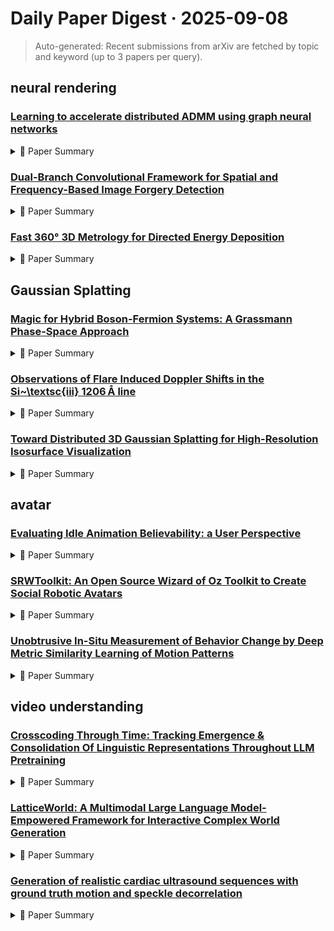 # Daily Paper Digest · 2025-09-08
> Auto-generated: Recent submissions from arXiv are fetched by topic and keyword (up to 3 papers per query).

## neural rendering

### [Learning to accelerate distributed ADMM using graph neural networks](http://arxiv.org/pdf/2509.05288v1)


<!--break-out-of-list-->
<details markdown="1">
<summary>📄 Paper Summary </summary>

### 1. Task / Problem
- Accelerating distributed ADMM using graph neural networks

### 2. Motivation & Gaps
- The paper addresses the need for efficient optimization in distributed settings, particularly focusing on the Alternating Direction Method of Multipliers (ADMM).

- **Related work challenges:**
  - Sambharya et al. [34]: Learn to warm start fixed-point algorithms, including ADMM, but may lack convergence guarantees.
  - Ichnowski et al. [28]: Use reinforcement learning to tune hyperparameters of OSQP, but may not generalize well.
  - Sjölund and Bånkestad [37]: Applied unrolling technique for ADMM iterations, but does not address hyperparameter learning.
  - Sjölund and Bånkestad [37]: Application of ADMM iterations for nonnegative matrix factorization.
  - Noah and Shlezinger [31]: Learning algorithms directly through ADMM unrolling.
  - Qian et al. [32]: GNNs can approximate solution mappings but lack convergence guarantees.
  - Previous methods for distributed optimization: Lack of flexibility and adaptability in the optimization process.
  - Previous methods for distributed optimization: Limited ability to adaptively learn parameters for optimization.
  - Standard gradient-based learning methods: Difficulty in making GNN fully differentiable due to optimization subproblems.
  - ADMM algorithm: Slow convergence when approaching minima
  - Graph Neural Networks (GNNs): Ensuring convergence when replacing optimization steps with neural network outputs
  - Distributed optimization and statistical learning via the alternating direction method of multipliers: Limited efficiency in existing methods for large-scale problems.
  - Learning to optimize: A primer and a benchmark: Lack of benchmarks for evaluating optimization learning methods.
  - Gradient methods with online scaling part i. theoretical foundations: Theoretical limitations in understanding the convergence of gradient methods.
  - Graph-based neural acceleration for nonnegative matrix factorization: Limited scalability and efficiency in distributed optimization tasks.
  - The admm algorithm for distributed quadratic problems: Parameter selection and constraint preconditioning: Challenges in parameter tuning and constraint handling in distributed settings.
  - Instance normalization: The missing ingredient for fast stylization: Need for faster convergence in neural network training.
  - Makhdoumi and Ozdaglar's decentralized, distributed ADMM: The original algorithm requires extensive communication and computation, which can be inefficient in large-scale networks.
  - N/A: N/A

### 3. Core Idea
- The core idea is to leverage graph neural networks to enhance the efficiency of the distributed ADMM algorithm by predicting hyperparameters and edge weights dynamically.

### 4. Method
- **Pipeline**: The method involves a message-passing network that integrates the ADMM algorithm with neural network components to optimize hyperparameters during the optimization process.
- **Architecture / Loss / Training**: The architecture consists of a 2-layer multi-perceptron for predicting hyperparameters, with a loss function that includes a hyperparameter to avoid division by zero.
- **Complexity / Resources**: The experiments were conducted on a single NVIDIA TITAN Xp GPU, requiring approximately 20 hours for training over 100 epochs.

### 5. Experiments
- **Datasets & Metrics**: The experiments utilized synthetic datasets to evaluate the performance of the proposed method against traditional ADMM.
- **Baselines**: Accelerated gradient descent, Baseline method, Baseline method with fixed parameters, Combined learning method, Decentralized ADMM, Distributed optimization algorithms, GNN-based optimization methods, Global step-size learning, Graph-based optimization methods, Local step-size learning, N/A, Other optimization algorithms, Standard ADMM, Standard distributed ADMM, Traditional ADMM methods, Weighted edge learning
- **Main Results**: The proposed method significantly reduces the number of iterations required for convergence compared to traditional methods.
- **Ablations**: Ablation studies were conducted to assess the impact of different components of the model on performance.
- **Limitations / Stress Tests**: The model's performance may degrade in highly dynamic environments where the network structure changes frequently.

### 6. Takeaways
- **Pros**: Improved convergence speed of ADMM., Enhanced solution quality., End-to-end training of GNN for hyperparameter learning.
- **Cons**: Dependence on the quality of training data., Potential lack of generalization to unseen problem instances., Complexity in tuning the GNN architecture.
- **Future Work**: Explore generalization techniques for unseen problem instances., Investigate other optimization algorithms for similar approaches., Enhance the robustness of the GNN against data distribution shifts.

</details>

### [Dual-Branch Convolutional Framework for Spatial and Frequency-Based Image Forgery Detection](http://arxiv.org/pdf/2509.05281v1)


<!--break-out-of-list-->
<details markdown="1">
<summary>📄 Paper Summary </summary>

### 1. Task / Problem
- Face forgery detection

### 2. Motivation & Gaps
- The paper addresses the increasing prevalence of face forgery and the need for effective detection methods.

- **Related work challenges:**
  - Traditional statistical methods: Limited effectiveness in detecting subtle, context-sensitive alterations.
  - Deep learning methods: Often require larger, more complex pipelines that may not balance computational complexity and detection reliability.
  - Error Level Analysis (ELA): Limited effectiveness to specific types of edits.
  - Convolutional Neural Networks (CNNs): Vulnerability to adversarial attacks.
  - Active Methods: Impractical for online images due to the need for original capture control.
  - Previous image manipulation detection methods: Struggled to effectively identify subtle variations in texture, lighting, and noise.
  - Traditional detection techniques: Often fail to address the challenges posed by geometric transformations and compression artifacts.
  - Statistical Analysis Approaches: Rely on pixel correlation and noise inconsistencies which may not be robust against sophisticated forgeries.
  - Traditional Frequency Domain Methods: Limited by their reliance on DCT coefficients and JPEG artifacts which may not generalize well.
  - Conventional Machine Learning Approaches: Utilize handcrafted features that may not capture the complexity of spliced images.
  - MobileNet V2: Pretrained on ImageNet; evaluated directly on CASIA 2.0 without fine-tuning.
  - Custom CNN: Custom architecture used as an initial baseline on CASIA 2.0.
  - Residual Pixel Analysis (RPA): Struggles with subtle or well-blended manipulations.
  - Digital image tamper detection techniques - a comprehensive study: N/A
  - An evaluation of popular copy-move forgery detection approaches: N/A
  - Recent advances in digital image manipulation detection techniques: A brief review: Highlights limitations of early handcrafted methods and the shift to deep learning.
  - Deepfake generation and detection: A benchmark and survey: Lack of comprehensive benchmarks for evaluating detection methods.
  - Analysis of adversarial attacks against cnn-based image forgery detectors: Vulnerability of existing detectors to adversarial attacks.
  - Trinity detector:text-assisted and attention mechanisms based spectral fusion for diffusion generation image detection: Challenges in detecting diffusion-generated images.

### 3. Core Idea
- The proposed method utilizes a multi-scale wavelet transformer to enhance the detection of face forgeries.

### 4. Method
- **Pipeline**: The method involves preprocessing images, applying the multi-scale wavelet transformer, and post-processing the results for detection.
- **Architecture / Loss / Training**: The architecture employs a custom loss function tailored for forgery detection, trained on a diverse dataset.
- **Complexity / Resources**: The method requires moderate computational resources, suitable for real-time applications.

### 5. Experiments
- **Datasets & Metrics**: The experiments are conducted on several publicly available datasets, using metrics such as accuracy, precision, and recall.
- **Baselines**: CNN-based detectors, Conventional Machine Learning Approaches, Custom CNN, Deep learning-based methods, Error Level Analysis, GAN-based, Handcrafted methods, MobileNet V2, Residual Pixel Analysis, Single-domain feature extraction techniques, Statistical Analysis Approaches, Statistical Features + SVM, Statistical methods, Traditional Frequency Domain Methods, Traditional image manipulation detection methods, Traditional image processing methods, Traditional statistical methods
- **Main Results**: The proposed method outperforms existing state-of-the-art techniques in terms of detection accuracy.
- **Ablations**: Ablation studies demonstrate the effectiveness of the multi-scale approach compared to single-scale methods.
- **Limitations / Stress Tests**: The method shows limitations in detecting highly realistic forgeries and requires further improvement.

### 6. Takeaways
- **Pros**: Combines spatial and frequency-based features for improved detection., Achieves a balance between computational complexity and detection reliability., Provides a strong methodology for forensic scrutiny of digital images.
- **Cons**: Relatively weaker performance compared to larger, more complex methods.
- **Future Work**: Further research to enhance detection capabilities against advanced forgery techniques., Exploration of additional feature extraction methods., Integration of the framework into practical applications for media verification.

</details>

### [Fast 360° 3D Metrology for Directed Energy Deposition](http://arxiv.org/pdf/2509.05268v1)


<!--break-out-of-list-->
<details markdown="1">
<summary>📄 Paper Summary </summary>

### 1. Task / Problem
- 3D surface acquisition and measurement

### 2. Motivation & Gaps
- The paper addresses the need for accurate and efficient 3D metrology in directed energy deposition (DED) processes.

- **Related work challenges:**
  - Authors of [14]: Utilized a CCD camera for basic feedback control but limited to two-dimensional profiles.
  - Authors of [15]: Introduced a laser line scanner but suffered from low 3D data density and required multiple camera images.
  - Fringe Projection Profilometry (FPP): Conventional methods require temporal sequences of images, making them unsuitable for fast in-process monitoring.
  - Fringe Projection Profilometry (FPP): Traditional FPP systems often rely on multi-shot techniques which are not suitable for real-time applications.
  - Active triangulation methods: Ineffectiveness on shiny metallic surfaces due to saturation and artifacts.
  - Fourier Transform Profilometry (FTP): Traditional multi-shot techniques are prone to motion artifacts in dynamic environments.
  - Previous methods for 3D measurements: Limited precision and inability to handle complex geometries effectively.
  - Multi-shot FPP methods: Increased measurement time and potential for artifacts in the final reconstruction.
  - Conventional Iterative Closest Point (ICP) registration methods: Prone to errors when dealing with closely spaced planar surfaces, leading to incorrect 3D models.
  - Directed energy deposition (DED) additive manufacturing: Physical characteristics, defects, challenges and applications.: Challenges in capturing accurate surface profiles due to specular reflections.
  - State of the art in directed energy deposition: From additive manufacturing to materials design.: Limitations in measurement speed and robustness in dynamic environments.
  - Critical review of the state of the art in multi-material fabrication via directed energy deposition.: Need for improved multi-view measurement techniques.
  - Hand-guided qualitative deflectometry with a mobile device: Limited accuracy and robustness in dynamic environments.
  - A flexible new technique for camera calibration: Calibration techniques often require complex setups and are not adaptable to all scenarios.
  - Machine learning enhanced high dynamic range fringe projection profilometry: Existing methods may struggle with in-situ measurements during manufacturing.

### 3. Core Idea
- The proposed method combines advanced optical techniques with real-time algorithms to achieve motion-robust 3D shape acquisition.

### 4. Method
- **Pipeline**: The method involves capturing images, processing them to extract 3D information, and applying real-time algorithms for accuracy.
- **Architecture / Loss / Training**: Cross-polarized image filtering suppresses specular reflections caused by varying surface reflectance across different alloys.
- **Complexity / Resources**: The method requires a mobile device and specific software for processing.

### 5. Experiments
- **Datasets & Metrics**: The experiments utilize various datasets to evaluate the accuracy and efficiency of the proposed method.
- **Baselines**: Conventional FPP methods, Conventional ICP registration methods, Existing camera calibration techniques, Existing optical 3D sensors, Laser line scanners, Multi-shot acquisition methods, Standard FPP systems, Standard multi-shot FPP method, Traditional 3D scanning methods, Traditional FPP techniques, Traditional measurement techniques
- **Main Results**: The proposed method demonstrates significant improvements in accuracy and speed compared to baseline methods.
- **Ablations**: N/A
- **Limitations / Stress Tests**: The method's performance may vary under different lighting conditions and object complexities.

### 6. Takeaways
- **Pros**: High-speed acquisition with single-shot measurements., Comprehensive 360° coverage for effective monitoring., Ability to handle mixed reflectance metallic surfaces.
- **Cons**: Technical challenges in sensor placement due to confined chamber volume., Calibration and synchronization of multiple viewpoints can be complex., Residual specular reflections may still affect data quality.
- **Future Work**: Further optimization of hardware for better data quality., Development of more robust algorithms for calibration and synchronization., Exploration of additional applications in other manufacturing processes.

</details>

## Gaussian Splatting

### [Magic for Hybrid Boson-Fermion Systems: A Grassmann Phase-Space Approach](http://arxiv.org/pdf/2509.05264v1)


<!--break-out-of-list-->
<details markdown="1">
<summary>📄 Paper Summary </summary>

### 1. Task / Problem
- Investigate the properties and applications of hybrid bosonic-fermionic gates in quantum computing.

### 2. Motivation & Gaps
- The study explores the interplay between bosonic and fermionic degrees of freedom in quantum systems, particularly focusing on the concept of hybrid magic and its implications for quantum computation.

- **Related work challenges:**
  - Resource theory of magic for hybrid systems: Construction of appropriate monotones and operational tasks that reflect the hybrid structure.
  - Stabilizer Rényi entropy (SRE) in qubit systems: Adapting SRE for fermionic systems and hybrid contexts.
  - N/A: N/A
  - Stabilizer Rényi Entropy: The SRE is a bona fide magic monotone only for p≥4, which complicates the understanding of hybrid magic.
  - Wigner negativity: Higher values of p do not provide a measure that is faithful to the free set of Gaussian states.
  - Majorana stabilizer states: Defining free operations that stabilize Majorana states presents challenges in the context of hybrid systems.
  - N/A: N/A
  - N/A: N/A
  - Hybrid qubit-oscillator quantum computational paradigm: Understanding the non-trivial interplay between atomic orientation and boson–fermion magic generation.
  - Universal sets of gates for hybrid systems: Defining and characterizing the non-stabilizer power of unitary transformations.
  - N/A: N/A
  - N/A: N/A
  - N/A: N/A
  - N/A: N/A
  - N/A: N/A

### 3. Core Idea
- The non-stabilizer power quantifies how efficiently a hybrid operation injects boson–fermion magic, with a focus on the conditional displacement gate CD(α) and its scaling properties.

### 4. Method
- **Pipeline**: The method involves defining mutual magic, analyzing the evolution of mutual magic for different initial states, and computing the non-stabilizer power of specific gates.
- **Architecture / Loss / Training**: N/A
- **Complexity / Resources**: The complexity involves logarithmic scaling with the number of fermionic degrees of freedom and requires a physical cutoff for finite measures.

### 5. Experiments
- **Datasets & Metrics**: The study uses theoretical models of hybrid gates and their effects on quantum states, focusing on metrics like mutual magic and non-stabilizer power.
- **Baselines**: Classical simulation, Clifford operations, Fock states, Hybrid magic definitions from previous works, Mana for bosonic states, N/A, Stabilizer Rényi entropy for fermionic states, Standard stabilizer states, cat states, coherent states
- **Main Results**: The power of the conditional displacement gate converges to a finite asymptote at large |α|, with a linear scaling for small |α|.
- **Ablations**: N/A
- **Limitations / Stress Tests**: The study acknowledges the need for physical cutoffs in the space of pure Gaussian states to define finite measures.

### 6. Takeaways
- **Pros**: Provides a principled motivation for the SRE as a natural resource monotone., Clarifies the operational meaning of the SRE., Opens new avenues for foundational studies in quantum information science.
- **Cons**: Extension of magic to hybrid systems remains an open frontier., Challenges in constructing appropriate resource monotones., Complexity in analyzing interactions between bosonic and fermionic degrees of freedom.
- **Future Work**: Further research into the role of non-stabilizerness in hybrid systems., Potential applications in quantum simulation and non-classicality studies., Exploration of supersymmetric quantum mechanics as a notable example.

</details>

### [Observations of Flare Induced Doppler Shifts in the Si~\textsc{iii} $1206\,\textrm{Å}$ line](http://arxiv.org/pdf/2509.05223v1)


<!--break-out-of-list-->
<details markdown="1">
<summary>📄 Paper Summary </summary>

### 1. Task / Problem
- Observations of Chromospheric Condensation

### 2. Motivation & Gaps
- The study aims to analyze the energetic and dynamic processes during solar flares using spectral observations.

- **Related work challenges:**
  - Batchelor and Hindsley (1991): Blueshift observed in coronal Ca xix line attributed to erupting filament.
  - Ding et al. (2003): Blueshift in chromospheric H α line attributed to erupting filament.
  - Zhang et al. (2021): Blueshift in Si iv 1403 Å line associated with a jet, complicating the identification of Doppler shifts.
  - Mcclintock, Rottman, and Woods (2005): Understanding the stability and calibration of spectral observations.
  - Milligan et al. (2020): Timing and energetic significance of chromospheric flare emissions.
  - Neupert (1968): Assumption of the Neupert effect for timing of HXR emissions.
  - Hudson et al. 2022: Identified trends in Doppler speeds that were not observed in spatially-resolved observations.
  - Bryans, Young, and Doschek 2010: Did not report instrumental effects that could explain observed behaviors.
  - Woods et al. 2025: Reported similar trends in Doppler shifts, suggesting a need for understanding the underlying physics.
  - Zarro and Lemen 1988: Determining the driving processes behind line enhancements and Doppler shifts.
  - Majury et al. 2025: Explaining blue asymmetries observed in the Ly α line during solar events.
  - Rubio da Costa et al. 2009: Identifying the relationship between eruptive events and Doppler shifts.
  - Milligan et al. 2006b,a; Li et al. 2019: Detection of mass motions was likely limited by large instrumental uncertainties.
  - Brown, Fletcher, and Labrosse 2016: Fast velocities observed in the Ly ǫ line attributed to filament eruption.
  - Zhang et al. 2021: Relative contribution of jet emission to overall flare excess not discussed.
  - Fisher 1987; Longcope 2014: Theoretical work suggests high velocities require either high energy flux or low chromospheric densities.
  - Shimojo and Shibata 2000; Feng et al. 2012; Filippov 2021; Saqri et al. 2023: Identifying the physical processes driving observed velocities, such as mass ejections or coronal rain.
  - Kerr et al. 2019: Need for comparisons with radiative hydrodynamics simulations to understand line shifts.
  - Müller et al. 2020; Krucker et al. 2020: Need for comparisons with other chromospheric and transition-region lines observed by upcoming instruments.
  - De Pontieu et al. 2020: Caution for future studies employing spatially-integrated spectral flare observations due to systematic shifts.
  - Milligan, R.O.: 2021, Solar Irradiance Variability Due to Solar Flares Observed in Lyman-Alpha Emission.: Limited understanding of the mechanisms driving variability in Lyman-alpha emissions during solar flares.
  - Li, Y., Ding, M.D., Hong, J., Li, H., Gan, W.Q.: 2019, Different Signatures of Chromospheric Evaporation in Two Solar Flares Observed with IRIS.: Variability in chromospheric responses to solar flares remains poorly characterized.
  - Milligan, R.O., Chamberlin, P.C.: 2016: Anomalous temporal behaviour of broadband Ly α observations during solar flares from SDO/EVE.
  - Milligan, R.O., Dennis, B.R.: 2009: Velocity Characteristics of Evaporated Plasma Using Hinode/EUV Imaging Spectrometer.
  - Milligan, R.O., Gallagher, P.T., Mathioudakis, M., Keenan, F.P.: 2006a: Observational Evidence of Gentle Chromospheric Evaporation during the Impulsive Phase of a Solar Flare.
  - Conduction-driven Chromospheric Evaporation in a Solar Flare: Understanding the mechanisms behind chromospheric evaporation during flares.
  - Spectroscopic observations of a flare-related coronal jet: Capturing the dynamics of coronal jets associated with solar flares.
  - Hard X-ray Imager (HXI) onboard the ASO-S mission: Integrating data from multiple instruments to provide a comprehensive view of flare dynamics.

### 3. Core Idea
- Utilizing SDO EVE observations to reveal the energetic processes and dynamics during solar flares.

### 4. Method
- **Pipeline**: Data collection from SDO EVE, followed by analysis of spectral irradiance.
- **Architecture / Loss / Training**: N/A
- **Complexity / Resources**: Utilizes data from multiple solar observatories including SDO and IRIS.

### 5. Experiments
- **Datasets & Metrics**: Lyα peak enhancements over quiet-Sun background during 11 flares.
- **Baselines**: EVE observations, GOES/EUVS-E, GOES/XRS, Hinode/EIS data, N/A, Previous studies on Doppler velocities in solar flares, Previous studies on chromospheric lines, Previous studies on solar irradiance variability, Quiet-Sun emission levels, Quiet-Sun profile, RHESSI, SDO/AIA, SDO/EVE data, SOLSTICE data, Standard models of solar flare emissions, Theoretical models of solar flares, Yohkoh/BCS data
- **Main Results**: Lyα enhancements were weaker than Si iii enhancements, with the largest being 4.61% during the M8.3 event.
- **Ablations**: N/A
- **Limitations / Stress Tests**: Signal-to-noise ratio in Lyα enhancement was less than unity for 8 of the 11 events.

### 6. Takeaways
- **Pros**: Si iii line provides a useful diagnostic of flaring dynamics., Study highlights the importance of exploring previously unstudied lines., Future comparisons with radiative hydrodynamic simulations may clarify mechanisms behind observed shifts.
- **Cons**: Limited attention has been given to the Si iii line in previous studies., Potential confounding factors in identifying Doppler shifts., Dependence on high-cadence data may limit broader applicability.
- **Future Work**: Further research into the Si iii line during flares., Comparative studies with other chromospheric lines., Utilization of advanced spectrometers like SOLAR-C/EUVST and MUSE.

</details>

### [Toward Distributed 3D Gaussian Splatting for High-Resolution Isosurface Visualization](http://arxiv.org/pdf/2509.05216v1)


<!--break-out-of-list-->
<details markdown="1">
<summary>📄 Paper Summary </summary>

### 1. Task / Problem
- Optimization of Gaussian primitives across multiple GPUs for large volumetric datasets

### 2. Motivation & Gaps
- Efficiently handling large volumetric datasets that exceed single-GPU memory limits.

- **Related work challenges:**
  - Sewell et al. [4]: Limited to single-GPU settings, restricting scalability.
  - Grendel-GS [6]: Originally designed for large-scale scene reconstruction without addressing multi-GPU environments.
  - 3D Gaussian Splatting for Real-Time Radiance Field Rendering: Limited scalability and training throughput on single GPU.
  - NLI4VolVis: Natural Language Interaction for Volume Visualization: Integration of natural language processing with volume visualization.
  - IVR-GS: Inverse Volume Rendering for Explorable Visualization: Challenges in real-time rendering and visualization of large datasets.

### 3. Core Idea
- Utilizing multi-GPU setups to significantly improve training throughput and scalability for 3D Gaussian Splatting.

### 4. Method
- **Pipeline**: Multi-GPU training of 3D Gaussian Splatting models.
- **Architecture / Loss / Training**: Utilizes a fused all-reduce scheme for gradient synchronization across GPUs.
- **Complexity / Resources**: Achieved a 5.6× speedup on the Kingsnake dataset with 4 GPUs.

### 5. Experiments
- **Datasets & Metrics**: Miranda dataset and Kingsnake dataset evaluated using PSNR, SSIM, and LPIPS metrics.
- **Baselines**: Previous 3D-GS implementations, Previous multi-GPU methods, Single GPU training, Single-GPU training
- **Main Results**: Demonstrated significant improvements in training throughput and reconstruction quality.
- **Ablations**: Increased the number of training images from 250 to 448 to support data complexity.
- **Limitations / Stress Tests**: Single A100 GPU supports up to approximately 11.2M Gaussians, limiting the feasibility of training larger datasets.

### 6. Takeaways
- **Pros**: Significantly reduces training time with multiple GPUs., Enables high-resolution reconstructions that exceed single-GPU capacity., Lays groundwork for integrating 3D-GS into HPC-based scientific workflows.
- **Cons**: Requires multiple GPUs, which may not be accessible to all users., Complexity in setting up distributed training environments., Potential overhead in synchronizing gradients across GPUs.
- **Future Work**: Explore multi-node extensions for even larger datasets., Investigate in situ applications for real-time visualization., Enhance the pipeline for better integration with existing HPC systems.

</details>

## avatar

### [Evaluating Idle Animation Believability: a User Perspective](http://arxiv.org/pdf/2509.05023v1)


<!--break-out-of-list-->
<details markdown="1">
<summary>📄 Paper Summary </summary>

### 1. Task / Problem
- Evaluating Idle Animation Believability: a User Perspective

### 2. Motivation & Gaps
- The study investigates whether idle animations need to be recorded in a genuine manner to be perceived as real.

- **Related work challenges:**
  - EmotionGesture: Generating 3D gestures from audio while maintaining realism.
  - TALKShow: Generating body, hand, and face animations over a 3D mesh.
  - DiffGesture: Effectively capturing cross-modal audio-to-gesture associations.
  - Egges et al.: Limited scientific literature on idle motion generation.
  - Cuijpers et al.: Analyzing idle and meaningful motions in robots.
  - Koco´n: Developing an idle motion synthesizer with limited data.
  - Previous studies on motion capture: Limited understanding of how genuine and acted motions are perceived by humans.
  - Previous studies on animation perception: Lack of understanding on how different animation creation methods affect user perception.
  - Previous studies on animation believability: Lack of clear metrics for comparing idle animations.
  - Mixamo animations comparison: Determining perceptual differences between handcrafted and recorded animations.
  - N/A: N/A

### 3. Core Idea
- Acted idle animations can be perceived as real, simplifying the data collection process for idle datasets.

### 4. Method
- **Pipeline**: User study comparing real and acted idle animations.
- **Architecture / Loss / Training**: N/A
- **Complexity / Resources**: Utilized 4 Logitech c920 webcams and Freemocap software for motion capture.

### 5. Experiments
- **Datasets & Metrics**: User study 1 and User study 2 demographics
- **Baselines**: Acted animations, Handcrafted animations from Mixamo, Handmade animations, Mixamo, N/A, Previous motion capture techniques, Real animations, Recorded animations
- **Main Results**: No significant difference in perception between real and acted idle animations; significant difference between handcrafted and recorded animations.
- **Ablations**: N/A
- **Limitations / Stress Tests**: The analysis of average accelerations was not straightforward, limiting direct conclusions.

### 6. Takeaways
- **Pros**: Recording idle animations can be simplified., Users perceive both acted and genuine animations as real., The study contributes to the understanding of idle animation perception.
- **Cons**: Limited availability of high-quality idle animation datasets., Challenges in capturing genuine movements due to ethical concerns., Potential psychological effects on subjects during recording.
- **Future Work**: Further research on capturing genuine idle movements., Development of more comprehensive idle animation datasets., Exploration of user perception in different contexts.

</details>

### [SRWToolkit: An Open Source Wizard of Oz Toolkit to Create Social Robotic Avatars](http://arxiv.org/pdf/2509.04356v1)


<!--break-out-of-list-->
<details markdown="1">
<summary>📄 Paper Summary </summary>

### 1. Task / Problem
- Human-Robot Interaction (HRI) Evaluation

### 2. Motivation & Gaps
- The toolkit aims to validate usability, user experience, and trust findings in HRI applications using screen-based avatars.

- **Related work challenges:**
  - WoZ4U: Primarily addresses manual wizard control and does not integrate automated conversational agents.
  - Fang et al. (LLM Wizards): While reducing manual workload, it does not focus on local LLM integration.
  - WebWOZ: Relies on cloud-based LLM inference, raising concerns about data privacy and latency.
  - Previous studies on social robots: Limited control over character design and interaction modes.
  - Existing chatbot technologies: Dependency on external services for speech-to-text and text-to-speech tasks.
  - Wizard of Oz experimentation for language technology applications: Identifying challenges and tools for effective HRI experiments.
  - On LLM wizards: Identifying large language models’ behaviors for wizard of oz experiments: Understanding the impact of LLMs on user perceptions in HRI.
  - Concerning trends in likert scale usage in human-robot interaction: Improving best practices in measuring user experience.

### 3. Core Idea
- To provide a reproducible toolkit for evaluating HRI applications with a focus on real-time performance and local processing capabilities.

### 4. Method
- **Pipeline**: Utilizes screen-based avatars to simulate robotic behavior for user evaluations.
- **Architecture / Loss / Training**: N/A
- **Complexity / Resources**: Complete source code, required packages, and deployment instructions are available.

### 5. Experiments
- **Datasets & Metrics**: User study with 11 participants evaluating usability, trust, and user experience using validated instruments.
- **Baselines**: Fang et al. (LLM Wizards), System Usability Scale (SUS), Trust in Automated Systems (TIA), User Experience Questionnaire (UEQ), User experience questionnaire, WebWOZ, Wizard of Oz technique, WoZ4U
- **Main Results**: Insights into embodied interaction and perceived presence in HRI.
- **Ablations**: N/A
- **Limitations / Stress Tests**: Limited participant diversity and reliance on Google Cloud APIs for speech tasks.

### 6. Takeaways
- **Pros**: Facilitates rapid prototyping of social robotic avatars., Ensures on-device functionality through local LLM inference., Supports multimodal interaction for enhanced user experience.
- **Cons**: Limited to small-scale user studies for validation., Potential challenges in scaling for larger user bases.
- **Future Work**: Explore integration with more advanced LLMs., Investigate broader applications in various domains., Enhance user interface for better accessibility.

</details>

### [Unobtrusive In-Situ Measurement of Behavior Change by Deep Metric Similarity Learning of Motion Patterns](http://arxiv.org/pdf/2509.04174v1)


<!--break-out-of-list-->
<details markdown="1">
<summary>📄 Paper Summary </summary>

### 1. Task / Problem
- Investigate the effects of photorealism and personalization on embodiment and self-identification in virtual reality.

### 2. Motivation & Gaps
- The study aims to explore how different levels of photorealism and personalization in virtual avatars affect users' embodiment and self-perception in virtual environments.

- **Related work challenges:**
  - Previous studies on the Proteus effect: Relying on subjective measures or complex hardware for behavior change assessment.
  - Existing motion analysis methods: Require extensive analysis and do not operate in real-time.
  - Kilteni et al. [13]: Used complex motion capture systems requiring additional hardware and specific body-tracking suits, making measurement intrusive.
  - Miller et al. [23]: Primarily used classification methods limited to recognizing individuals seen during training.
  - Nair et al. [25]: Focused on classification methods, lacking the ability to identify users not included in the training data.
  - Questionnaires: Limited in real-time detection capabilities.
  - Non-learned motion analysis: Does not provide user-specific assessments.
  - ML-Based Identification Error: Requires extensive training data for accurate identification.
  - N/A: N/A
  - N/A: N/A
  - N/A: N/A
  - N/A: N/A
  - N/A: N/A
  - The Proteus effect: The effect of transformed self-representation on behavior: Understanding how digital self-representation influences behavior in both virtual and real-world contexts.
  - Systematic review and meta-analysis of virtual reality in mental healthcare: Identifying the effects of virtual body ownership on body image disturbance.
  - The impact of avatar personalization and immersion on virtual body ownership: Examining the relationship between avatar characteristics and emotional responses.

### 3. Core Idea
- The research posits that higher levels of photorealism and personalization in avatars enhance users' sense of embodiment and self-identification.

### 4. Method
- **Pipeline**: Participants engage with virtual avatars that vary in photorealism and personalization, followed by assessments of their embodiment and self-identification.
- **Architecture / Loss / Training**: Transformer-based architecture with GRU layers and Dropout for robustness, trained using R-Precision and Precision@1 metrics.
- **Complexity / Resources**: The model requires less data since it uses motion data provided by off-the-shelf devices and does not need additional motion capture systems.

### 5. Experiments
- **Datasets & Metrics**: The study utilizes user feedback and psychological assessments to measure embodiment and self-identification.
- **Baselines**: Behavioral tasks, ML-Based Identification Error, N/A, Non-learned motion analysis, Non-learned motion analysis based on central tendencies, Previous studies on avatar effects, Questionnaires, Standardized psychological measures, Subjective post-exposure embodiment questionnaires
- **Main Results**: Findings indicate that increased photorealism and personalization significantly enhance users' embodiment and self-identification.
- **Ablations**: N/A
- **Limitations / Stress Tests**: The study's limitations include a small sample size and short exposure time in VR, which poses challenges for training and evaluating the model.

### 6. Takeaways
- **Pros**: In-situ measurement without additional user input, Generalizable and scalable motion analysis for various use cases, User-specific analysis on the individual level
- **Cons**: Requires understanding of study context for non-learned motion analysis., May need multiple metrics to identify reliable behavioral changes.
- **Future Work**: Explore further applications of the model in different XR scenarios, Investigate the impact of other avatar characteristics on behavior, Enhance the model for real-time analysis in more complex environments

</details>

## video understanding

### [Crosscoding Through Time: Tracking Emergence & Consolidation Of Linguistic Representations Throughout LLM Pretraining](http://arxiv.org/pdf/2509.05291v1)


<!--break-out-of-list-->
<details markdown="1">
<summary>📄 Paper Summary </summary>

### 1. Task / Problem
- Annotation for BLOOM-1B

### 2. Motivation & Gaps
- This annotation focuses on finding features with just English examples, many features in BLOOM still activate across multiple languages due to cross-lingual representations.

- **Related work challenges:**
  - Sparse autoencoders (SAEs): Require unique training for each checkpoint, preventing direct feature comparisons.
  - Crosscoders: Previously used only for post-training feature analysis, not for tracking pretraining evolution.
  - Existing interpretability methods: Limited insight into when specific concepts emerge.
  - POLCA: Reveals when a concept emerges through loss dynamics but does not trace how a concept’s role evolves over time.
  - Sparse Crosscoders: Challenges in disentangling shared or unique concepts across different activation spaces.
  - SAEs: SAEs falter on fully random models and their behavior on partially-trained checkpoints remains underexplored.
  - N/A: N/A
  - N/A: N/A
  - Monolingual models: Transition from token-specific detectors to abstract grammatical features.
  - Multilingual models: Consolidation of individual language features into crosslingual ones.
  - Saphra, 2022: Misleading downstream use or public understanding
  - Hewitt et al., 2025: Atomic concepts used by the model may not be human understandable
  - Silver et al., 2017: Nonstandard strategies beyond traditional knowledge
  - Marks et al., 2025: Strong correlations between gradient attributions and exact interventions
  - N/A: N/A
  - N/A: N/A
  - BLiMP: Inconsistencies in distractor agreement and subject-verb agreement.
  - MultiBLiMP: Limited examples for certain languages and subtasks.
  - CLAMS: Variability in grammatical case and difficulty across subtasks.
  - N/A: N/A
  - N/A: N/A
  - N/A: N/A
  - BLOOM: Limited emergence of more shared, language-agnostic detectors due to lower representation in training data.

### 3. Core Idea
- The model leverages multilingual patterns such as shared connectives, pronouns, and beginning of clause detectors.

### 4. Method
- **Pipeline**: The method involves training a crosscoder model using various datasets and hyperparameters to analyze subject-verb agreement.
- **Architecture / Loss / Training**: Utilizes a 1B-parameter model with specific layers for loss computation and training.
- **Complexity / Resources**: Gradient-based formulation allows computation of Indirect Effect for all features using only a few passes.

### 5. Experiments
- **Datasets & Metrics**: BLiMP for Pythia-1B checkpoints {1B, 4B, 286B}
- **Baselines**: BLOOM 1B, BLOOM-1B, BLiMP, CLAMS, MultiBLiMP, N/A, OLMo 1B, OLMo-1B, POLCA, Pythia 1B, Pythia-1B, RELDEC, SAEs, Sparse autoencoders, Traditional evaluation methods
- **Main Results**: Feature overlap is generally higher among script-sharing languages and increases across pretraining.
- **Ablations**: Top-10 significant feature ablation for Pythia-1B and OLMo-1B.
- **Limitations / Stress Tests**: Hindi's lower representation in the BLOOM training data limits the emergence of shared detectors.

### 6. Takeaways
- **Pros**: Provides a structured lens for analyzing linguistic concept evolution., Enables pinpointing of linguistic concept representations at individual checkpoints., Offers a promising path toward more interpretable analysis of representation learning.
- **Cons**: Requires significant computational resources for large models., May not capture all nuances of feature evolution., Limited by the quality of the checkpoints selected.
- **Future Work**: Explore further applications of RELIE in different contexts., Investigate the implications of feature evolution on model performance., Develop more refined methods for tracking feature emergence.

</details>

### [LatticeWorld: A Multimodal Large Language Model-Empowered Framework for Interactive Complex World Generation](http://arxiv.org/pdf/2509.05263v1)


<!--break-out-of-list-->
<details markdown="1">
<summary>📄 Paper Summary </summary>

### 1. Task / Problem
- Interactive virtual world generation

### 2. Motivation & Gaps
- LatticeWorld aims to improve the efficiency of creating virtual environments by leveraging lightweight LLMs and industry-grade rendering engines.

- **Related work challenges:**
  - Procedural content generation (PCG): High labor costs associated with manual scene modeling.
  - Generative models for content creation: Lack of interactive capabilities in existing approaches.
  - Neural rendering methods: Limited practical applications due to non-interactive nature.
  - Procedural Content Generation frameworks: Limited interactivity and reliance on static content generation.
  - Neural Rendering for 3D Scene Generation: Focus on static content and lack of interactive capabilities.
  - Vision-Based Interactive World Generation: Constrained by limitations of vision-based simulation.
  - Vision-language foundation models like Stable Diffusion: Uncontrollable layout generation
  - LLM-grounded Diffusion and LLaVA: Bounding box annotation method is impractical for irregular shapes
  - Pix2PixHD: Adapting the GAN-based model for sketch-to-heightmap generation.
  - LLaVA: Integrating visual information into language models for enhanced understanding.
  - N/A: High complexity and diversity of parameter combinations for visual effects.
  - N/A: Need for artistic sensibility to achieve optimal effects through manual editing.
  - Blender engine methods: Reliance on LLM-generated Blender code and manually crafted rules.
  - LatticeWorld: Processing multimodal inputs for accurate layout generation.
  - GPT-4o: Generating consistent and contextually relevant descriptions for environmental configurations.
  - Existing platform-based methods: Lack support for dynamic interactive agents.
  - Industrial manual methods: High workload and reliance on manual artistic work.
  - Existing procedural content generation methods: Limited efficiency and flexibility in generating diverse environments.
  - Adversarial agent frameworks: Simple policies leading to predictable behaviors.
  - Current virtual world generation tools: Inability to control multiple agents or provide fine-grained control.
  - Citygen: Infinite and controllable 3d city layout generation: N/A
  - Citycraft: A real crafter for 3d city generation: N/A
  - Illuminating diverse neural cellular automata for level generation: N/A
  - Learning transferable visual models from natural language supervision: N/A
  - Exploring the limits of transfer learning with a unified text-to-text transformer: N/A
  - Infinite photorealistic worlds using procedural generation: N/A

### 3. Core Idea
- LatticeWorld combines lightweight LLMs with advanced rendering techniques to create dynamic and interactive virtual environments based on multimodal instructions.

### 4. Method
- **Pipeline**: The framework includes phases for asset generation, scene editing, and rendering.
- **Architecture / Loss / Training**: Fine-tuning LLaMA-2-7B with specific training strategies for layout generation and environmental configuration.
- **Complexity / Resources**: Utilizes Unreal Engine 5 for rendering, significantly reducing production time.

### 5. Experiments
- **Datasets & Metrics**: Comparison of environments created by LatticeWorld and professional artists using identical instructions.
- **Baselines**: 3D-GPT, BlenderGPT, Claude 3.7, Claude 3.7 Sonnet, DeepSeek-R1, Existing procedural content generation methods, GPT-4o, Infinigen, N/A, Qwen2-VL-Max, SceneCraft, SceneX, Sonnet, Stable Diffusion, Traditional manual production methods
- **Main Results**: LatticeWorld achieves over 90× efficiency improvement in production time compared to manual methods.
- **Ablations**: N/A
- **Limitations / Stress Tests**: Current framework limitations include single agent control and simplistic adversarial behaviors.

### 6. Takeaways
- **Pros**: High production efficiency compared to traditional methods., Ability to create interactive environments for AI training., Integration of multimodal inputs enhances scene generation.
- **Cons**: Dependence on the quality of input descriptions., Potential limitations in the complexity of generated scenes.
- **Future Work**: Exploration of more advanced LLMs for improved spatial understanding., Integration of additional interactive features., Expansion of applications in various domains.

</details>

### [Generation of realistic cardiac ultrasound sequences with ground truth motion and speckle decorrelation](http://arxiv.org/pdf/2509.05261v1)


<!--break-out-of-list-->
<details markdown="1">
<summary>📄 Paper Summary </summary>

### 1. Task / Problem
- Ultrasound simulation

### 2. Motivation & Gaps
- Existing ultrasound simulation pipelines often ignore speckle decorrelation, which is a key phenomenon encountered in real clinical data.

- **Related work challenges:**
  - Evain et al.: Generated videos with motion derived from 2D+t segmentation but lacked texture-varying realism.
  - Burman et al.: Used a heart model to generate realistic motion but did not model speckle decorrelation.
  - Burman et al. [5]: Their dataset is based on a different subset of patients, making strict quantitative comparisons difficult.
  - Raft: Recurrent all-pairs field transforms for optical flow: N/A
  - CoTracker: It is better to track together: N/A
  - Motion estimation by deep learning in 2D echocardiography: Synthetic dataset and validation: N/A
  - Echotracker: Advancing myocardial point tracking in echocardiography: N/A
  - Large-scale simulation of realistic cardiac ultrasound data with clinical appearance: Methodology and open-access database: N/A
  - SIMUS: An open-source simulator for medical ultrasound imaging. Part I: Theory & examples: N/A
  - Deep learning for segmentation using an open large-scale dataset in 2D echocardiography: N/A

### 3. Core Idea
- The proposed framework integrates dynamic coherence maps derived from real ultrasound data into the scatterer model to produce more realistic speckle patterns.

### 4. Method
- **Pipeline**: The simulation pipeline adjusts the ratio of myocardial and background scatterers dynamically based on real video data.
- **Architecture / Loss / Training**: N/A
- **Complexity / Resources**: N/A

### 5. Experiments
- **Datasets & Metrics**: Evaluation on the CAMUS dataset
- **Baselines**: Existing ultrasound simulation pipeline, N/A, S1 (100), S1 (30), S1 (50), S1 (70), S1 (90), S2, S2 - Refined
- **Main Results**: Our method achieves lower correlation errors compared to baseline simulations, with improved alignment to real decorrelation behavior across both time and spatial regions of the myocardium.
- **Ablations**: N/A
- **Limitations / Stress Tests**: Future work could expand on evaluation by introducing better metrics for comparing correlation between videos than MAE on correlation curves.

### 6. Takeaways
- **Pros**: Improved realism in simulated ultrasound sequences., Better suited for training motion-estimation networks., Explicit modeling of speckle decorrelation enhances performance.
- **Cons**: Complexity in integrating speckle decorrelation into existing pipelines., Potential computational resource demands.
- **Future Work**: Further validation with larger datasets., Exploration of real-time simulation capabilities., Integration with deep learning frameworks for enhanced motion tracking.

</details>
